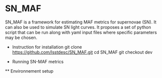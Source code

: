 # SN_MAF
SN_MAF is a framework for estimating MAF metrics for supernovae (SN). It can also be used to simulate SN light curves. It proposes a set of python script that can be run along with yaml input files where specific parameters may be chosen. 


* Instruction for installation
git clone https://github.com/lsstdesc/SN_MAF.git
cd SN_MAF
git checkout dev

*  Running SN-MAF metrics

** Environnement setup




